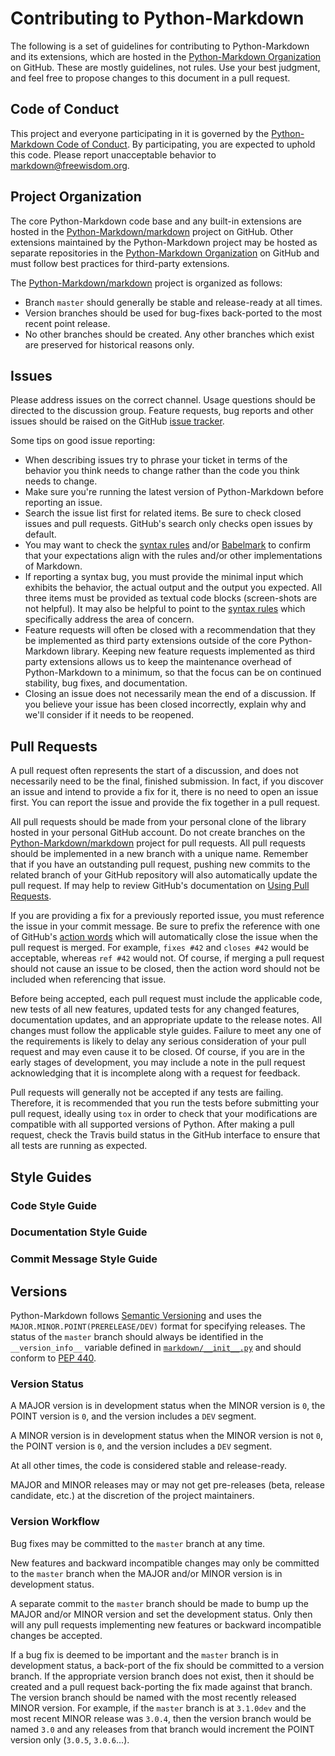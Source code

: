 # Contributing to Python-Markdown

The following is a set of guidelines for contributing to Python-Markdown and its
extensions, which are hosted in the [Python-Markdown Organization] on GitHub.
These are mostly guidelines, not rules. Use your best judgment, and feel free to
propose changes to this document in a pull request.

## Code of Conduct

This project and everyone participating in it is governed by the
[Python-Markdown Code of Conduct]. By participating, you are expected to uphold
this code. Please report unacceptable behavior to <markdown@freewisdom.org>.

## Project Organization

The core Python-Markdown code base and any built-in extensions are hosted in the
[Python-Markdown/markdown] project on GitHub. Other extensions maintained by the
Python-Markdown project may be hosted as separate repositories in the
[Python-Markdown Organization] on GitHub and must follow best practices for
third-party extensions.

The [Python-Markdown/markdown] project is organized as follows:

* Branch `master` should generally be stable and release-ready at all times.
* Version branches should be used for bug-fixes back-ported to the most recent
  point release.
* No other branches should be created. Any other branches which exist are
  preserved for historical reasons only.

## Issues

Please address issues on the correct channel. Usage questions should be directed
to the discussion group. Feature requests, bug reports and other issues should
be raised on the GitHub [issue tracker].

Some tips on good issue reporting:

* When describing issues try to phrase your ticket in terms of the behavior you
  think needs to change rather than the code you think needs to change.
* Make sure you're running the latest version of Python-Markdown before
  reporting an issue.
* Search the issue list first for related items. Be sure to check closed issues
  and pull requests. GitHub's search only checks open issues by default.
* You may want to check the [syntax rules] and/or [Babelmark] to confirm that
  your expectations align with the rules and/or other implementations of
  Markdown.
* If reporting a syntax bug, you must provide the minimal input which exhibits
  the behavior, the actual output and the output you expected. All three items
  must be provided as textual code blocks (screen-shots are not helpful). It may
  also be helpful to point to the [syntax rules] which specifically address the
  area of concern.
* Feature requests will often be closed with a recommendation that they be
  implemented as third party extensions outside of the core Python-Markdown
  library. Keeping new feature requests implemented as third party extensions
  allows us to keep the maintenance overhead of Python-Markdown to a minimum, so
  that the focus can be on continued stability, bug fixes, and documentation.
* Closing an issue does not necessarily mean the end of a discussion. If you
  believe your issue has been closed incorrectly, explain why and we'll consider
  if it needs to be reopened.

## Pull Requests

A pull request often represents the start of a discussion, and does not
necessarily need to be the final, finished submission. In fact, if you discover
an issue and intend to provide a fix for it, there is no need to open an issue
first. You can report the issue and provide the fix together in a pull request.

All pull requests should be made from your personal clone of the library hosted
in your personal GitHub account. Do not create branches on the
[Python-Markdown/markdown] project for pull requests. All pull requests should
be implemented in a new branch with a unique name. Remember that if you have an
outstanding pull request, pushing new commits to the related branch of your
GitHub repository will also automatically update the pull request. If may help
to review GitHub's documentation on [Using Pull Requests].

If you are providing a fix for a previously reported issue, you must reference
the issue in your commit message. Be sure to prefix the reference with one of
GitHub's [action words] which will automatically close the issue when the pull
request is merged. For example, `fixes #42` and `closes #42` would be
acceptable, whereas `ref #42` would not. Of course, if merging a pull request
should not cause an issue to be closed, then the action word should not be
included when referencing that issue.

Before being accepted, each pull request must include the applicable code, new
tests of all new features, updated tests for any changed features, documentation
updates, and an appropriate update to the release notes. All changes must follow
the applicable style guides. Failure to meet any one of the requirements is
likely to delay any serious consideration of your pull request and may even
cause it to be closed. Of course, if you are in the early stages of development,
you may include a note in the pull request acknowledging that it is incomplete
along with a request for feedback.

Pull requests will generally not be accepted if any tests are failing.
Therefore, it is recommended that you run the tests before submitting your pull
request, ideally using `tox` in order to check that your modifications are
compatible with all supported versions of Python. After making a pull request,
check the Travis build status in the GitHub interface to ensure that all tests
are running as expected.

## Style Guides

### Code Style Guide

### Documentation Style Guide

### Commit Message Style Guide

## Versions

Python-Markdown follows [Semantic Versioning] and uses the
`MAJOR.MINOR.POINT(PRERELEASE/DEV)` format for specifying releases. The status
of the `master` branch should always be identified in the `__version_info__`
variable defined in [`markdown/__init__.py`][markdown/__init__.py] and should
conform to [PEP 440].

### Version Status

A MAJOR version is in development status when the MINOR version is `0`, the
POINT version is `0`, and the version includes a `DEV` segment.

A MINOR version is in development status when the MINOR version is not `0`, the
POINT version is `0`, and the version includes a `DEV` segment.

At all other times, the code is considered stable and release-ready.

MAJOR and MINOR releases may or may not get pre-releases (beta, release
candidate, etc.) at the discretion of the project maintainers.

### Version Workflow

Bug fixes may be committed to the `master` branch at any time.

New features and backward incompatible changes may only be committed to the
`master` branch when the MAJOR and/or MINOR version is in development status.

A separate commit to the `master` branch should be made to bump up the MAJOR
and/or MINOR version and set the development status. Only then will any pull
requests implementing new features or backward incompatible changes be accepted.

If a bug fix is deemed to be important and the `master` branch is in development
status, a back-port of the fix should be committed to a version branch. If the
appropriate version branch does not exist, then it should be created and a pull
request back-porting the fix made against that branch. The version branch should
be named with the most recently released MINOR version. For example, if the
`master` branch is at `3.1.0dev` and the most recent MINOR release was `3.0.4`,
then the version branch would be named `3.0` and any releases from that branch
would increment the POINT version only (`3.0.5`, `3.0.6`...).


[Python-Markdown Organization]: https://github.com/Python-Markdown
[Python-Markdown Code of Conduct]: https://github.com/Python-Markdown/markdown/blob/master/CODE_OF_CONDUCT.md
[Python-Markdown/markdown]: https://github.com/Python-Markdown/markdown
[issue tracker]: https://github.com/Python-Markdown/markdown/issues
[syntax rules]: http://daringfireball.net/projects/markdown/syntax
[Babelmark]: http://johnmacfarlane.net/babelmark2/
[Using Pull Requests]: https://help.github.com/articles/using-pull-requests
[action words]: https://help.github.com/articles/closing-issues-using-keywords/
[Semantic Versioning]: https://semver.org/
[markdown/__init__.py]: https://github.com/Python-Markdown/markdown/blob/master/markdown/__init__.py#L36
[PEP 440]:https://www.python.org/dev/peps/pep-0440/
